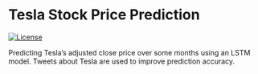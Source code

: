 # Tesla Stock Price Prediction

<a href="https://github.com/georgemuriithi/tesla-stock-price-prediction/blob/main/LICENSE">
    <img alt="License" src="https://img.shields.io/github/license/georgemuriithi/tesla-stock-price-prediction.svg?color=blue&cachedrop">
</a>

Predicting Tesla’s adjusted close price over some months using an LSTM model. Tweets about Tesla are used to improve prediction accuracy.
